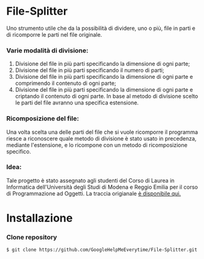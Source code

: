 # File-Splitter
Uno strumento utile che da la possibilità di dividere, uno o più, file in parti e di ricomporre le parti nel file originale. 

### Varie modalità di divisione:
1. Divisione del file in più parti specificando la dimensione di ogni parte;
2. Divisione del file in più parti specificando il numero di parti;
3. Divisione del file in più parti specificando la dimensione di ogni parte e comprimendo il contenuto di ogni parte;
4. Divisione del file in più parti specificando la dimensione di ogni parte e criptando il contenuto di ogni parte.
In base al metodo di divisione scelto le parti del file avranno una specifica estensione.

### Ricomposizione del file:
Una volta scelta una delle parti del file che si vuole ricomporre il programma riesce a riconoscere quale metodo di divisione è stato usato in precedenza, mediante l'estensione, e lo ricompone con un metodo di ricomposizione specifico.

### Idea:
Tale progetto è stato assegnato agli studenti del Corso di Laurea in Informatica dell'Università degli Studi di Modena e Reggio Emilia per il corso di Programmazione ad Oggetti.
La traccia origianale [è disponibile qui.](http://didattica.agentgroup.unimore.it/wiki/images/4/48/Tesina1920.pdf)

# Installazione
### Clone repository
```console
$ git clone https://github.com/GoogleHelpMeEverytime/File-Splitter.git
```
